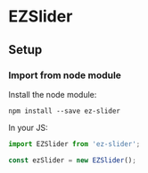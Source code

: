 # EZSlider

## Setup


### Import from node module

Install the node module:

`npm install --save ez-slider`

In your JS:

```javascript
import EZSlider from 'ez-slider';

const ezSlider = new EZSlider();
```